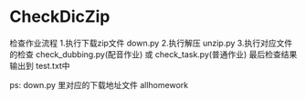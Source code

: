 # CheckDicZip

检查作业流程
1.执行下载zip文件 down.py 
2.执行解压 unzip.py
3.执行对应文件的检查 check_dubbing.py(配音作业) 或 check_task.py(普通作业)
  最后检查结果输出到 test.txt中

ps: down.py 里对应的下载地址文件 allhomework

